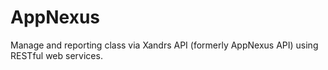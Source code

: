 # AppNexus
Manage and reporting class via Xandrs API (formerly AppNexus API) using RESTful web services.
